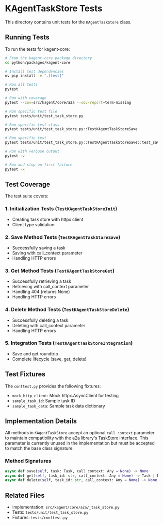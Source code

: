# KAgentTaskStore Tests

This directory contains unit tests for the `KAgentTaskStore` class.

## Running Tests

To run the tests for kagent-core:

```bash
# From the kagent-core package directory
cd python/packages/kagent-core

# Install test dependencies
uv pip install -e ".[test]"

# Run all tests
pytest

# Run with coverage
pytest --cov=src/kagent/core/a2a --cov-report=term-missing

# Run specific test file
pytest tests/unit/test_task_store.py

# Run specific test class
pytest tests/unit/test_task_store.py::TestKAgentTaskStoreSave

# Run specific test
pytest tests/unit/test_task_store.py::TestKAgentTaskStoreSave::test_save_task_success

# Run with verbose output
pytest -v

# Run and stop on first failure
pytest -x
```

## Test Coverage

The test suite covers:

### 1. Initialization Tests (`TestKAgentTaskStoreInit`)
- Creating task store with httpx client
- Client type validation

### 2. Save Method Tests (`TestKAgentTaskStoreSave`)
- Successfully saving a task
- Saving with call_context parameter
- Handling HTTP errors

### 3. Get Method Tests (`TestKAgentTaskStoreGet`)
- Successfully retrieving a task
- Retrieving with call_context parameter
- Handling 404 (returns None)
- Handling HTTP errors

### 4. Delete Method Tests (`TestKAgentTaskStoreDelete`)
- Successfully deleting a task
- Deleting with call_context parameter
- Handling HTTP errors

### 5. Integration Tests (`TestKAgentTaskStoreIntegration`)
- Save and get roundtrip
- Complete lifecycle (save, get, delete)

## Test Fixtures

The `conftest.py` provides the following fixtures:

- `mock_http_client`: Mock httpx.AsyncClient for testing
- `sample_task_id`: Sample task ID
- `sample_task_data`: Sample task data dictionary

## Implementation Details

All methods in `KAgentTaskStore` accept an optional `call_context` parameter to maintain compatibility with the a2a library's TaskStore interface. This parameter is currently unused in the implementation but must be accepted to match the base class signature.

### Method Signatures

```python
async def save(self, task: Task, call_context: Any = None) -> None
async def get(self, task_id: str, call_context: Any = None) -> Task | None
async def delete(self, task_id: str, call_context: Any = None) -> None
```

## Related Files

- Implementation: `src/kagent/core/a2a/_task_store.py`
- Tests: `tests/unit/test_task_store.py`
- Fixtures: `tests/conftest.py`


